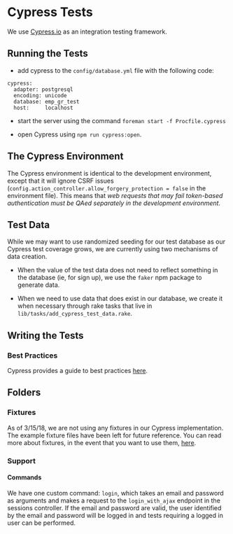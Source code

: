 # Cypress Tests

We use [Cypress.io](https://www.cypress.io/) as an integration testing framework.

## Running the Tests

- add cypress to the `config/database.yml` file with the following code:

```
cypress:
  adapter: postgresql
  encoding: unicode
  database: emp_gr_test
  host:     localhost
```

 - start the server using the command `foreman start -f Procfile.cypress`

 - open Cypress using `npm run cypress:open`.

## The Cypress Environment

The Cypress environment is identical to the development environment, except that it will ignore CSRF issues (`config.action_controller.allow_forgery_protection = false` in the environment file). This means that *web requests that may fail token-based authentication must be QAed separately in the development environment.*

## Test Data

While we may want to use randomized seeding for our test database as our Cypress test coverage grows, we are currently using two mechanisms of data creation.

 - When the value of the test data does not need to reflect something in the database (ie, for sign up), we use the `faker` npm package to generate data.

 - When we need to use data that does exist in our database, we create it when necessary through rake tasks that live in `lib/tasks/add_cypress_test_data.rake`.

## Writing the Tests

### Best Practices

Cypress provides a guide to best practices [here](https://docs.cypress.io/guides/references/best-practices.html).

## Folders

### Fixtures

As of 3/15/18, we are not using any fixtures in our Cypress implementation. The example fixture files have been left for future reference.  You can read more about fixtures, in the event that you want to use them, [here](https://docs.cypress.io/api/commands/fixture.html).

### Support

#### Commands

We have one custom command: `login`, which takes an email and password as arguments and makes a request to the `login_with_ajax` endpoint in the sessions controller. If the email and password are valid, the user identified by the email and password will be logged in and tests requiring a logged in user can be performed.
